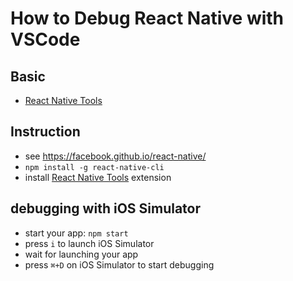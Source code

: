 # How to Debug React Native with VSCode

## Basic

- [React Native Tools](https://marketplace.visualstudio.com/items?itemName=vsmobile.vscode-react-native)

## Instruction

- see https://facebook.github.io/react-native/
- `npm install -g react-native-cli`
- install [React Native Tools](https://marketplace.visualstudio.com/items?itemName=vsmobile.vscode-react-native) extension

## debugging with iOS Simulator

- start your app: `npm start`
- press `i` to launch iOS Simulator
- wait for launching your app
- press `⌘+D` on iOS Simulator to start debugging
